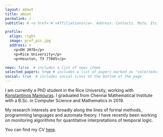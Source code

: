 ```yaml
---
layout: about
title: about
permalink: /
subtitle: # <a href='#'>Affiliations</a>. Address. Contacts. Moto. Etc.

profile:
  align: right
  image: prof_pic.jpg
  address: >
    <p>DH 3076</p>
    <p>Rice University</p>
    <p>Houston, TX 77005</p>

news: false  # includes a list of news items
selected_papers: true # includes a list of papers marked as "selected={true}"
social: true  # includes social icons at the bottom of the page
---
```


I am currently a PhD student in the Rice University, working with [Konstantinos Mamouras](https://mamouras.web.rice.edu). I graduated from Chennai Mathematical Institute with a B.Sc. in Computer Science and Mathematics in 2019.

My research interests are broadly along the lines of formal methods, programming languages and automata theory. I have recently been working on monitoring algorithms for quantitative interpretations of temporal logic.

You can find my CV [here](direct-html/resume/resume2023.htm).